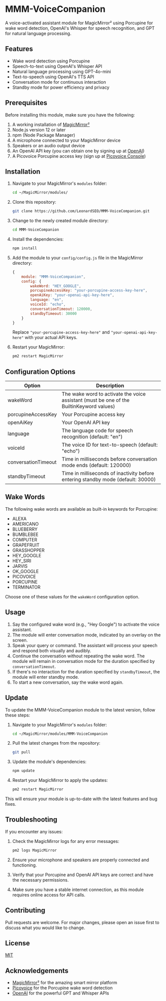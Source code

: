 # MMM-VoiceCompanion

A voice-activated assistant module for MagicMirror² using Porcupine for wake word detection, OpenAI's Whisper for speech recognition, and GPT for natural language processing.

## Features

- Wake word detection using Porcupine
- Speech-to-text using OpenAI's Whisper API
- Natural language processing using GPT-4o-mini
- Text-to-speech using OpenAI's TTS API
- Conversation mode for continuous interaction
- Standby mode for power efficiency and privacy

## Prerequisites

Before installing this module, make sure you have the following:

1. A working installation of [MagicMirror²](https://github.com/MagicMirrorOrg/MagicMirror)
2. Node.js version 12 or later
3. npm (Node Package Manager)
4. A microphone connected to your MagicMirror device
5. Speakers or an audio output device
6. An OpenAI API key (you can obtain one by signing up at [OpenAI](https://openai.com))
7. A Picovoice Porcupine access key (sign up at [Picovoice Console](https://console.picovoice.ai/))

## Installation

1. Navigate to your MagicMirror's `modules` folder:
   ```bash
   cd ~/MagicMirror/modules/
   ```

2. Clone this repository:
   ```bash
   git clone https://github.com/LeonardSEO/MMM-VoiceCompanion.git
   ```

3. Change to the newly created module directory:
   ```bash
   cd MMM-VoiceCompanion
   ```

4. Install the dependencies:
   ```bash
   npm install
   ```

5. Add the module to your `config/config.js` file in the MagicMirror directory:
   ```javascript
   {
       module: "MMM-VoiceCompanion",
       config: {
           wakeWord: "HEY_GOOGLE",
           porcupineAccessKey: "your-porcupine-access-key-here",
           openAiKey: "your-openai-api-key-here",
           language: "en",
           voiceId: "echo",
           conversationTimeout: 120000,
           standbyTimeout: 30000
       }
   }
   ```
   Replace `"your-porcupine-access-key-here"` and `"your-openai-api-key-here"` with your actual API keys.

6. Restart your MagicMirror:
   ```bash
   pm2 restart MagicMirror
   ```

## Configuration Options

| Option              | Description                                                |
|---------------------|------------------------------------------------------------|
| wakeWord            | The wake word to activate the voice assistant (must be one of the BuiltinKeyword values) |
| porcupineAccessKey  | Your Porcupine access key                                  |
| openAiKey           | Your OpenAI API key                                        |
| language            | The language code for speech recognition (default: "en")   |
| voiceId             | The voice ID for text-to-speech (default: "echo")          |
| conversationTimeout | Time in milliseconds before conversation mode ends (default: 120000) |
| standbyTimeout      | Time in milliseconds of inactivity before entering standby mode (default: 30000) |

## Wake Words

The following wake words are available as built-in keywords for Porcupine:

- ALEXA
- AMERICANO
- BLUEBERRY
- BUMBLEBEE
- COMPUTER
- GRAPEFRUIT
- GRASSHOPPER
- HEY_GOOGLE
- HEY_SIRI
- JARVIS
- OK_GOOGLE
- PICOVOICE
- PORCUPINE
- TERMINATOR

Choose one of these values for the `wakeWord` configuration option.

## Usage

1. Say the configured wake word (e.g., "Hey Google") to activate the voice assistant.
2. The module will enter conversation mode, indicated by an overlay on the screen.
3. Speak your query or command. The assistant will process your speech and respond both visually and audibly.
4. Continue the conversation without repeating the wake word. The module will remain in conversation mode for the duration specified by `conversationTimeout`.
5. If there's no interaction for the duration specified by `standbyTimeout`, the module will enter standby mode.
6. To start a new conversation, say the wake word again.

## Update

To update the MMM-VoiceCompanion module to the latest version, follow these steps:

1. Navigate to your MagicMirror's `modules` folder:
   ```bash
   cd ~/MagicMirror/modules/MMM-VoiceCompanion
   ```

2. Pull the latest changes from the repository:
   ```bash
   git pull
   ```

3. Update the module's dependencies:
   ```bash
   npm update
   ```

4. Restart your MagicMirror to apply the updates:
   ```bash
   pm2 restart MagicMirror
   ```

This will ensure your module is up-to-date with the latest features and bug fixes.

## Troubleshooting

If you encounter any issues:

1. Check the MagicMirror logs for any error messages:
   ```bash
   pm2 logs MagicMirror
   ```

2. Ensure your microphone and speakers are properly connected and functioning.
3. Verify that your Porcupine and OpenAI API keys are correct and have the necessary permissions.
4. Make sure you have a stable internet connection, as this module requires online access for API calls.

## Contributing

Pull requests are welcome. For major changes, please open an issue first to discuss what you would like to change.

## License

[MIT](https://choosealicense.com/licenses/mit/)

## Acknowledgements

- [MagicMirror²](https://github.com/MagicMirrorOrg/MagicMirror) for the amazing smart mirror platform
- [Picovoice](https://picovoice.ai/) for the Porcupine wake word detection
- [OpenAI](https://openai.com/) for the powerful GPT and Whisper APIs
